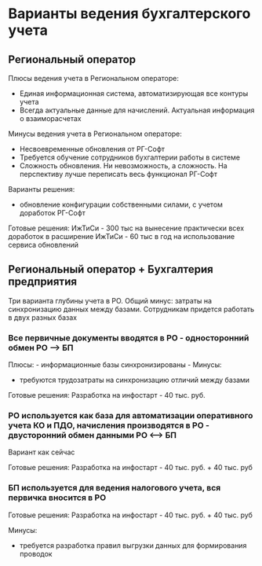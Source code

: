 
# Варианты ведения бухгалтерского учета

## Региональный оператор

Плюсы ведения учета в Региональном операторе:
- Единая информационная система, автоматизирующая все контуры учета
- Всегда актуальные данные для начислений. Актуальная информация о взаиморасчетах

Минусы ведения учета в Региональном операторе:
- Несвоевременные обновления от РГ-Софт
- Требуется обучение сотрудников бухгалтерии работы в системе
- Сложность обновления. Ни невозможность, а сложность. На перспективу лучше переписать весь функционал РГ-Софт 

Варианты решения:
- обновление конфигурации собственными силами, с учетом доработок РГ-Софт

Готовые решения:
    ИжТиСи - 300 тыс на вынесение практически всех доработок в расширение
    ИжТиСи - 60 тыс в год на использование сервиса обновлений

## Региональный оператор + Бухгалтерия предприятия

Три варианта глубины учета в РО. Общий минус: затраты на синхронизацию данных между базами. Сотрудникам придется работать в двух разных базах

### Все первичные документы вводятся в РО - односторонний обмен РО --> БП
  Плюсы:
    - информационные базы синхронизированы 
    - 
  Минусы:
  - требуются трудозатраты на синхронизацию отличий между базами


Готовые решения:
    Разработка на инфостарт - 40 тыс. руб.

### РО используется как база для автоматизации оперативного учета КО и ПДО, начисления производятся в РО - двусторонний обмен данными РО <--> БП
Вариант как сейчас

Готовые решения:
    Разработка на инфостарт - 40 тыс. руб. + 40 тыс. руб

### БП используется для ведения налогового учета, вся первичка вносится в РО

Готовые решения:
    Разработка на инфостарт - 40 тыс. руб. + 40 тыс. руб


Минусы:
- требуется разработка правил выгрузки данных для формирования проводок